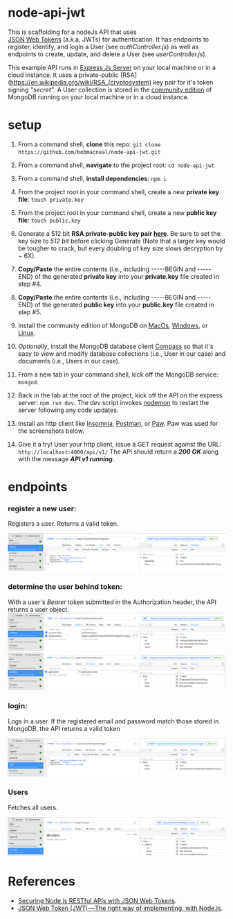 # node-api-jwt

This is scaffolding for a nodeJs API that uses  
[JSON Web Tokens](https://en.wikipedia.org/wiki/JSON_Web_Token) (a.k.a, JWTs) for authentication. It
has endpoints to register, identify, and login a User (see _authController.js_) as well as endpoints to create, update, and 
delete a User (see _userController.js_). 

This example API runs in [Express Js Server](https://expressjs.com/) on your local machine or in a cloud instance. It 
uses a private-public [RSA](https://en.wikipedia.org/wiki/RSA_(cryptosystem) key pair for it's token signing _"secret"_. 
A User collection is stored in the [community edition](https://docs.mongodb.com/manual/administration/install-community/) 
of MongoDB running on your local machine or in a cloud instance.


# setup

1. From a command shell, **clone** this repo: `git clone https://github.com/bobmacneal/node-api-jwt.git`
2. From a command shell, **navigate** to the project root: `cd node-api-jwt`
3. From a command shell, **install dependencies**: `npm i`
4. From the project root in your command shell, create a new **private key file**: `touch private.key`
5. From the project root in your command shell, create a new **public key file**: `touch public.key`
6. Generate a 512 bit **RSA private-public key pair [here](http://travistidwell.com/jsencrypt/demo/)**. Be sure to set
the key size to _512 bit_ before clicking Generate (Note that a larger key would be tougher to crack, but every doubling 
of key size slows decryption by ~ 6X).
7. **Copy/Paste** the entire contents (i.e., including -----BEGIN and -----END) of the generated **private key** into your 
**private.key** file created in step #4.
8. **Copy/Paste** the entire contents (i.e., including -----BEGIN and -----END) of the generated **public key** into your 
**public.key** file created in step #5.
9. Install the community edition of MongoDB on [MacOs](https://docs.mongodb.com/manual/tutorial/install-mongodb-on-os-x/),
   [Windows](https://docs.mongodb.com/manual/tutorial/install-mongodb-on-windows/), or [Linux](https://docs.mongodb.com/manual/administration/install-on-linux/).
10. _Optionally_, install the MongoDB database client [Compass](https://docs.mongodb.com/compass/master/install/) so that
 it's easy to view and modify database collections (i.e., User in our case) and documents (i.e., Users in our case).
   
11. From a new tab in your command shell, kick off the MongoDB service: `mongod`.
12. Back in the tab at the root of the project, kick off the API on the express server: `npm run dev`. The _dev_ script
invokes [nodemon](https://nodemon.io/) to restart the server following any code updates.
13. Install an http client like [Insomnia](https://insomnia.rest/), [Postman](https://www.getpostman.com/downloads/), or 
[Paw](https://paw.cloud/#overview). Paw was used for the screenshots below.
14. Give it a try! User your http client, issue a GET request against the URL: `http://localhost:4000/api/v1/`
The API should return a **_200 OK_** along with  the message **_API v1 running_**.


# endpoints

### register a new user:
Registers a user. Returns a valid token.

![register new user](/docs/register.png)

### determine the user behind token:
With a user's _Bearer_ token submitted in the Authorization header, the API returns a user object.
![get current user with token](/docs/auth.me.1.png)
![get current user with token](/docs/auth.me.2.png)

### login:
Logs in a user. If the registered email and password match those stored in MongoDB, the API returns a valid token

![Login to recieve token](/docs/login.png)

### Users
Fetches all users.

![fetch all users](/docs/all.users.png)


# References

- [Securing Node.js RESTful APIs with JSON Web Tokens](https://medium.freecodecamp.org/securing-node-js-restful-apis-with-json-web-tokens-9f811a92bb52).  
- [JSON Web Token (JWT) — The right way of implementing, with Node.js](https://medium.com/@siddharthac6/json-web-token-jwt-the-right-way-of-implementing-with-node-js-65b8915d550e).
